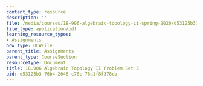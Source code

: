 ```yaml
---
content_type: resource
description: ''
file: /media/courses/18-906-algebraic-topology-ii-spring-2020/d53125b376b42048c78c76a1f8f378cb_MIT18_906S20_pset5.pdf
file_type: application/pdf
learning_resource_types:
- Assignments
ocw_type: OCWFile
parent_title: Assignments
parent_type: CourseSection
resourcetype: Document
title: 18.906 Algebraic Topology II Problem Set 5
uid: d53125b3-76b4-2048-c78c-76a1f8f378cb
---
```

